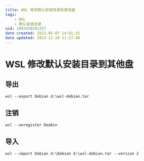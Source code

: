 ```yaml
---
title: WSL 修改默认安装目录到其他盘
tags: 
    - WSL
    - 默认安装目录
uid: 1683439291257
date created: 2023-05-07 14:01:31
date updated: 2023-11-28 11:27:40
---
```


# WSL 修改默认安装目录到其他盘

## 导出

```shell
wsl --export Debian d:\wsl-debian.tar
```

## 注销

```shell
wsl --unregister Deabin
```

## 导入

```shell
wsl --import Debian d:\Debian d:\wsl-debian.tar --version 2
```
